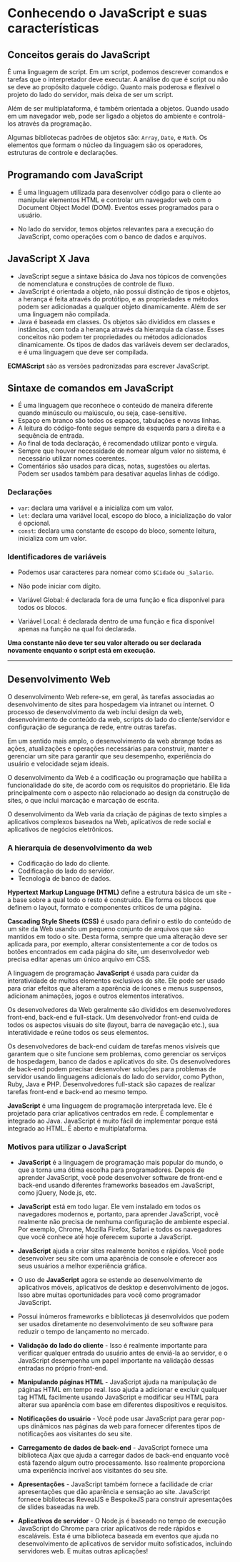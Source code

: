 # Conhecendo o JavaScript e suas características

## Conceitos gerais do JavaScript

É uma linguagem de script. Em um script, podemos descrever comandos e tarefas que o interpretador deve executar. A análise do que é script ou não se deve ao propósito daquele código. Quanto mais poderosa e flexível o projeto do lado do servidor, mais deixa de ser um script.

Além de ser multiplataforma, é também orientada a objetos. Quando usado em um navegador web, pode ser ligado a objetos do ambiente e controlá-los através da programação.

Algumas bibliotecas padrões de objetos são: `Array`, `Date`, e `Math`. Os elementos que formam o núcleo da linguagem são os operadores, estruturas de controle e declarações.

## Programando com JavaScript

- É uma linguagem utilizada para desenvolver código para o cliente ao manipular elementos HTML e controlar um navegador web com o Document Object Model (DOM). Eventos esses programados para o usuário.

- No lado do servidor, temos objetos relevantes para a execução do JavaScript, como operações com o banco de dados e arquivos.

## JavaScript X Java

- JavaScript segue a sintaxe básica do Java nos tópicos de convenções de nomenclatura e construções de controle de fluxo.
- JavaScript é orientada a objeto, não possui distinção de tipos e objetos, a herança é feita através do protótipo, e as propriedades e métodos podem ser adicionadas a qualquer objeto dinamicamente. Além de ser uma linguagem não compilada.
- Java é baseada em classes. Os objetos são divididos em classes e instâncias, com toda a herança através da hierarquia da classe. Esses conceitos não podem ter propriedades ou métodos adicionados dinamicamente. Os tipos de dados das variáveis devem ser declarados, e é uma linguagem que deve ser compilada.

**ECMAScript** são as versões padronizadas para escrever JavaScript.

## Sintaxe de comandos em JavaScript

- É uma linguagem que reconhece o conteúdo de maneira diferente quando minúsculo ou maiúsculo, ou seja, case-sensitive.
- Espaço em branco são todos os espaços, tabulações e novas linhas.
- A leitura do código-fonte segue sempre da esquerda para a direita e a sequência de entrada.
- Ao final de toda declaração, é recomendado utilizar ponto e vírgula.
- Sempre que houver necessidade de nomear algum valor no sistema, é necessário utilizar nomes coerentes.
- Comentários são usados para dicas, notas, sugestões ou alertas. Podem ser usados também para desativar aquelas linhas de código.

### Declarações

- `var`: declara uma variável e a inicializa com um valor.
- `let`: declara uma variável local, escopo do bloco, a inicialização do valor é opcional.
- `const`: declara uma constante de escopo do bloco, somente leitura, inicializa com um valor.

### Identificadores de variáveis

- Podemos usar caracteres para nomear como `$Cidade` ou `_Salario`.
- Não pode iniciar com dígito.

- Variável Global: é declarada fora de uma função e fica disponível para todos os blocos.
- Variável Local: é declarada dentro de uma função e fica disponível apenas na função na qual foi declarada.

**Uma constante não deve ter seu valor alterado ou ser declarada novamente enquanto o script está em execução.**

-----------------------------------

## Desenvolvimento Web

O desenvolvimento Web refere-se, em geral, às tarefas associadas ao desenvolvimento de sites para hospedagem via intranet ou internet. O processo de desenvolvimento da web inclui design da web, desenvolvimento de conteúdo da web, scripts do lado do cliente/servidor e configuração de segurança de rede, entre outras tarefas.

Em um sentido mais amplo, o desenvolvimento da web abrange todas as ações, atualizações e operações necessárias para construir, manter e gerenciar um site para garantir que seu desempenho, experiência do usuário e velocidade sejam ideais.

O desenvolvimento da Web é a codificação ou programação que habilita a funcionalidade do site, de acordo com os requisitos do proprietário. Ele lida principalmente com o aspecto não relacionado ao design da construção de sites, o que inclui marcação e marcação de escrita.

O desenvolvimento da Web varia da criação de páginas de texto simples a aplicativos complexos baseados na Web, aplicativos de rede social e aplicativos de negócios eletrônicos.

### A hierarquia de desenvolvimento da web

- Codificação do lado do cliente.
- Codificação do lado do servidor.
- Tecnologia de banco de dados.

**Hypertext Markup Language (HTML)** define a estrutura básica de um site - a base sobre a qual todo o resto é construído. Ele forma os blocos que definem o layout, formato e componentes críticos de uma página.

**Cascading Style Sheets (CSS)** é usado para definir o estilo do conteúdo de um site da Web usando um pequeno conjunto de arquivos que são mantidos em todo o site. Desta forma, sempre que uma alteração deve ser aplicada para, por exemplo, alterar consistentemente a cor de todos os botões encontrados em cada página do site, um desenvolvedor web precisa editar apenas um único arquivo em CSS.

A linguagem de programação **JavaScript** é usada para cuidar da interatividade de muitos elementos exclusivos do site. Ele pode ser usado para criar efeitos que alteram a aparência de ícones e menus suspensos, adicionam animações, jogos e outros elementos interativos.

Os desenvolvedores da Web geralmente são divididos em desenvolvedores front-end, back-end e full-stack. Um desenvolvedor front-end cuida de todos os aspectos visuais do site (layout, barra de navegação etc.), sua interatividade e reúne todos os seus elementos.

Os desenvolvedores de back-end cuidam de tarefas menos visíveis que garantem que o site funcione sem problemas, como gerenciar os serviços de hospedagem, banco de dados e aplicativos do site. Os desenvolvedores de back-end podem precisar desenvolver soluções para problemas de servidor usando linguagens adicionais do lado do servidor, como Python, Ruby, Java e PHP. Desenvolvedores full-stack são capazes de realizar tarefas front-end e back-end ao mesmo tempo.

**JavaScript** é uma linguagem de programação interpretada leve. Ele é projetado para criar aplicativos centrados em rede. É complementar e integrado ao Java. JavaScript é muito fácil de implementar porque está integrado ao HTML. É aberto e multiplataforma.

### Motivos para utilizar o JavaScript

- **JavaScript** é a linguagem de programação mais popular do mundo, o que a torna uma ótima escolha para programadores. Depois de aprender JavaScript, você pode desenvolver software de front-end e back-end usando diferentes frameworks baseados em JavaScript, como jQuery, Node.js, etc.

- **JavaScript** está em todo lugar. Ele vem instalado em todos os navegadores modernos e, portanto, para aprender JavaScript, você realmente não precisa de nenhuma configuração de ambiente especial. Por exemplo, Chrome, Mozilla Firefox, Safari e todos os navegadores que você conhece até hoje oferecem suporte a JavaScript.

- **JavaScript** ajuda a criar sites realmente bonitos e rápidos. Você pode desenvolver seu site com uma aparência de console e oferecer aos seus usuários a melhor experiência gráfica.

- O uso de **JavaScript** agora se estende ao desenvolvimento de aplicativos móveis, aplicativos de desktop e desenvolvimento de jogos. Isso abre muitas oportunidades para você como programador JavaScript.

- Possui inúmeros frameworks e bibliotecas já desenvolvidos que podem ser usados diretamente no desenvolvimento de seu software para reduzir o tempo de lançamento no mercado.

- **Validação do lado do cliente** - Isso é realmente importante para verificar qualquer entrada do usuário antes de enviá-la ao servidor, e o JavaScript desempenha um papel importante na validação dessas entradas no próprio front-end.

- **Manipulando páginas HTML** - JavaScript ajuda na manipulação de páginas HTML em tempo real. Isso ajuda a adicionar e excluir qualquer tag HTML facilmente usando JavaScript e modificar seu HTML para alterar sua aparência com base em diferentes dispositivos e requisitos.

- **Notificações do usuário** - Você pode usar JavaScript para gerar pop-ups dinâmicos nas páginas da web para fornecer diferentes tipos de notificações aos visitantes do seu site.

- **Carregamento de dados de back-end** - JavaScript fornece uma biblioteca Ajax que ajuda a carregar dados de back-end enquanto você está fazendo algum outro processamento. Isso realmente proporciona uma experiência incrível aos visitantes do seu site.

- **Apresentações** - JavaScript também fornece a facilidade de criar apresentações que dão aparência e sensação ao site. JavaScript fornece bibliotecas RevealJS e BespokeJS para construir apresentações de slides baseadas na web.

- **Aplicativos de servidor** - O Node.js é baseado no tempo de execução JavaScript do Chrome para criar aplicativos de rede rápidos e escaláveis. Esta é uma biblioteca baseada em eventos que ajuda no desenvolvimento de aplicativos de servidor muito sofisticados, incluindo servidores web. E muitas outras aplicações!
